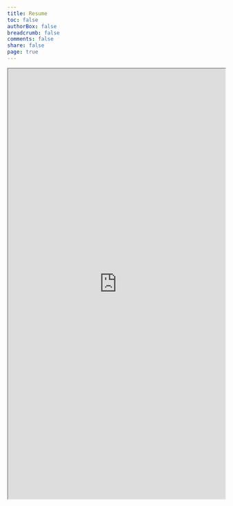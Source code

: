 ```yaml
---
title: Resume
toc: false
authorBox: false
breadcrumb: false
comments: false
share: false
page: true
---
```


<iframe src="https://rawcdn.githack.com/s-lasch/personal-site/fc81a0e3c3db8c9da1a40846a3abc812a808ad54/images/Steven%20Lasch%20Resume%20Two%20Column.pdf" height="1000px" width="100%"></iframe>
